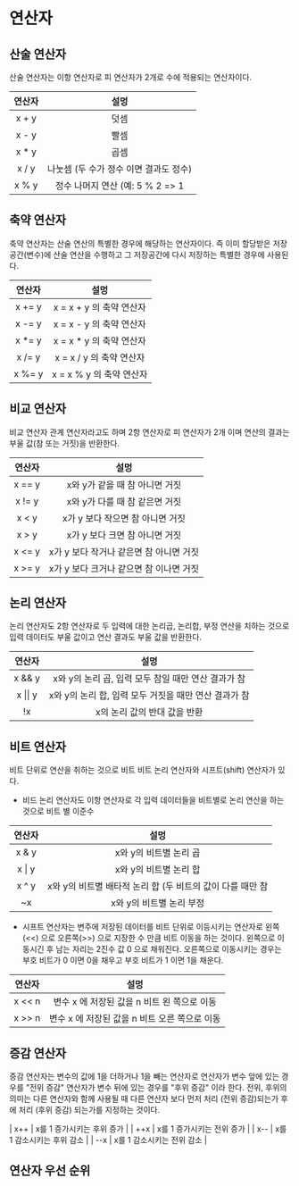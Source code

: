 # 연산자

## 산술 연산자

산술 연산자는 이항 연산자로 피 연산자가 2개로 수에 적용되는 연산자이다.  


| 연산자 | 설멍 |
|:---------:|:-----------------------------------:|
| x + y  |  덧셈            |
| x - y  |  빨셈           |
| x * y  |  곱셈          |
| x / y  |  나눗셈 (두 수가 정수 이면 결과도 정수)         
| x % y  |  정수 나머지 연산 (예: 5 % 2 => 1            |


## 축약 연산자 

축약 연산자는 산술 연산의 특별한 경우에 해당하는 연산자이다. 즉 이미 할당받은 저장공간(변수)에 산술 연산을
수행하고 그 저장공간에 다시 저장하는 특별한 경우에 사용된다. 

| 연산자 | 설멍 |
|:---------:|:------------------------------------------------:|
| x += y  |   x = x + y 의 축약 연산자            |
| x -= y  |   x = x - y 의 축약 연산자           |
| x \*= y |   x = x * y 의 축약 연산자           |
| x /= y  |   x = x / y 의 축약 연산자            |
| x %= y  |   x = x % y 의 축약 연산자            |


## 비교 연산자

비교 연산자 관계 연산자라고도 하며 2항 연산자로 피 연산자가 2개 이며 연산의 결과는 부울 값(참 또는 거짓)을 반환한다. 

| 연산자 | 설멍 |
|:---------:|:-----------------------------------:|
| x == y  |  x와 y가 같을 때 참 아니면 거짓            |
| x != y  |  x와 y가 다를 때 참 같은면 거짓            |
| x < y  |   x가 y 보다 작으면 참 아니면 거짓          |
| x > y  |   x가 y 보다 크면 참 아니면 거짓            |
| x <= y  |  x가 y 보다 작거나 같은면 참 아니면 거짓     |
| x >= y  |  x가 y 보다 크거나 같으면 참 이나면 거짓     |


## 논리 연산자 

논리 연산자도 2항 연산자로 두 입력에 대한 논리곱, 논리합, 부정 연산을 치하는 것으로 입력 데이터도 부울 값이고 연산 결과도 부울 값을 반환한다.  

| 연산자 | 설멍 |
|:---------:|:------------------------------------------------:|
| x && y  |  x와 y의 논리 곱, 입력 모두 참일 때만 연산 결과가 참       |
| x \|\| y  |  x와 y의 논리 합, 입력 모두 거짓을 때만 연산 결과가 참      |
| !x      |  x의 논리 값의 반대 값을 반환                           |

## 비트 연산자 

비트 단위로 연산을 취하는 것으로 비트 비트 논리 연산자와 시프트(shift) 연산자가 있다.  

* 비드 논리 연산자도 이항 연산자로 각 입력 데이터들을 비트별로 논리 연산을 하는 것으로 비트 별 이준수 

| 연산자 | 설멍 |
|:---------:|:------------------------------------------------:|
| x & y  |   x와 y의 비트별 논리 곱            |
| x \| y  |  x와 y의 비트별 논리 합     |
| x ^ y  |  x와 y의 비트별 배타적 논리 합 (두 비트의 값이 다를 때만 참     |
| ~x  |  x와 y의 비트별 논리 부정     |

* 시프트 연산자는 변주에 저장된 데이터를 비트 단위로 이등시키는 연산자로 왼쪽(<<) 으로 오른쪽(>>) 으로 
지장한 수 만큼 비트 이동을 하는 것이다. 왼쪽으로 이동시긴 후 남는 자리는 2진수 값 0 으로 채워진다.
오른쪽으로 이동시키는 경우는 부호 비트가 0 이면 0을 채우고 부호 비트가 1 이면 1을 채운다. 

| 연산자 | 설멍 |
|:---------:|:------------------------------------------------:|
| x << n  |  변수 x 에 저장된 값을 n 비트 왼 쪽으로 이동             |
| x >> n  |  변수 x 에 저장된 값을 n 비트 오른 쪽으로 이동     |

## 증감 연산자

증감 연산자는 변수의 값에 1을 더하거나 1을 빼는 연산자로 연산자가 변수 앞에 있는 경우를 "전위 증감" 연산자가 
변수 뒤에 있는 경우를 "후위 증감" 이라 한다. 전위, 후위의 의미는 다른 연산자와 함께 사용될 때
다른 연산자 보다 먼저 처리 (전위 증감)되는가 후에 처리 (후위 증감) 되는가를 지정하는 것이다. 




| x++   |  x를 1 증가시키는 후위 증가    |
| ++x   |  x를 1 증가시키는 전위 증가     |
| x--  |  x를 1 감소시키는 후위 감소     |
| --x  |  x를 1 감소시키는 전위 감소     |


## 연산자 우선 순위


